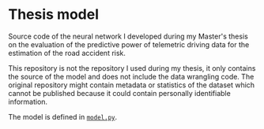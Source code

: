 # Thesis model

Source code of the neural network I developed during my Master's thesis on the evaluation of the predictive power of telemetric driving data for the estimation of the road accident risk.

This repository is not the repository I used during my thesis, it only contains the source of the model and does not include the data wrangling code.
The original repository might contain metadata or statistics of the dataset which cannot be published because it could contain personally identifiable information.

The model is defined in [`model.py`](model.py).
